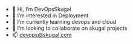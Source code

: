 - 👋 Hi, I’m DevOpsSkugal
- 👀 I’m interested in Deployment 
- 🌱 I’m currently learning devops and cloud
- 💞️ I’m looking to collaborate on skugal projects
- 📫 devops@skugal.com

<!---
DevOpsSkugal/DevOpsSkugal is a ✨ special ✨ repository because its `README.md` (this file) appears on your GitHub profile.
You can click the Preview link to take a look at your changes.
--->
